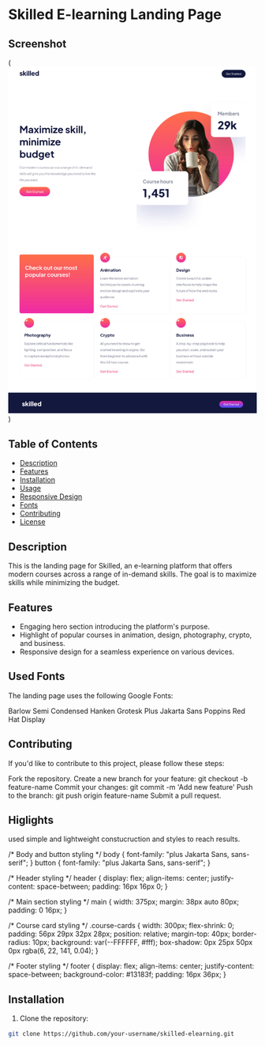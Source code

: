 # Skilled E-learning Landing Page

## Screenshot

(![Alt text](assets/hafssxqxlupdyup650ad.jpg))


## Table of Contents

- [Description](#description)
- [Features](#features)
- [Installation](#installation)
- [Usage](#usage)
- [Responsive Design](#responsive-design)
- [Fonts](#fonts)
- [Contributing](#contributing)
- [License](#license)

## Description

This is the landing page for Skilled, an e-learning platform that offers modern courses across a range of in-demand skills. The goal is to maximize skills while minimizing the budget.

## Features

- Engaging hero section introducing the platform's purpose.
- Highlight of popular courses in animation, design, photography, crypto, and business.
- Responsive design for a seamless experience on various devices.

## Used Fonts

The landing page uses the following Google Fonts:

Barlow Semi Condensed
Hanken Grotesk
Plus Jakarta Sans
Poppins
Red Hat Display

## Contributing

If you'd like to contribute to this project, please follow these steps:

Fork the repository.
Create a new branch for your feature: git checkout -b feature-name
Commit your changes: git commit -m 'Add new feature'
Push to the branch: git push origin feature-name
Submit a pull request.

## Higlights 

used simple and lightweight constucruction and styles to reach results.

/* Body and button styling */
body { font-family: "plus Jakarta Sans, sans-serif"; }
button { font-family: "plus Jakarta Sans, sans-serif"; }

/* Header styling */
header {
  display: flex;
  align-items: center;
  justify-content: space-between;
  padding: 16px 16px 0;
}

/* Main section styling */
main { width: 375px; margin: 38px auto 80px; padding: 0 16px; }

/* Course card styling */
.course-cards {
  width: 300px;
  flex-shrink: 0;
  padding: 56px 29px 32px 28px;
  position: relative;
  margin-top: 40px;
  border-radius: 10px;
  background: var(--FFFFFF, #fff);
  box-shadow: 0px 25px 50px 0px rgba(6, 22, 141, 0.04);
}

/* Footer styling */
footer {
  display: flex;
  align-items: center;
  justify-content: space-between;
  background-color: #13183f;
  padding: 16px 36px;
}


## Installation

1. Clone the repository:

```bash
git clone https://github.com/your-username/skilled-elearning.git
